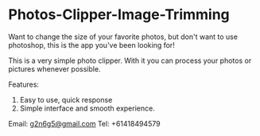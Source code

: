 # Photos-Clipper-Image-Trimming
Want to change the size of your favorite photos, but don't want to use photoshop, this is the app you've been looking for!

This is a very simple photo clipper. With it you can process your photos or pictures whenever possible.

Features:

1. Easy to use, quick response
2. Simple interface and smooth experience.

Email:  g2n6g5@gmail.com
Tel: +61418494579
